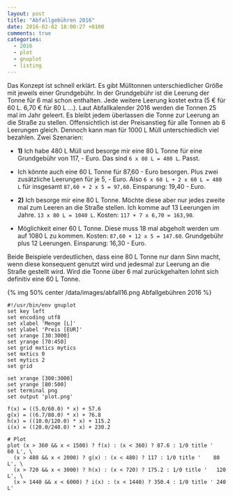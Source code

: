 ```yaml
---
layout: post
title: "Abfallgebühren 2016"
date: 2016-02-02 18:00:27 +0100
comments: true
categories:
  - 2016
  - plot
  - gnuplot
  - listing
---
```

Das Konzept ist schnell erklärt. Es gibt Mülltonnen unterschiedlicher
Größe mit jeweils einer Grundgebühr. In der Grundgebühr ist die
Leerung der Tonne für 6 mal schon enthalten. Jede weitere Leerung
kostet extra (5 € für 60 L. 6,70 € für 80 L ...). Laut Abfallkalender
2016 werden die Tonnen 25 mal im Jahr geleert. Es bleibt jedem
überlassen die Tonne zur Leerung an die Straße zu stellen.
Offensichtlich ist der Preisanstieg für alle Tonnen ab 6 Leerungen
gleich. Dennoch kann man für 1000 L Müll unterschiedlich viel
bezahlen. Zwei Szenarien:

- **1)** Ich habe 480 L Müll und besorge mir eine 80 L Tonne für eine
  Grundgebühr von 117, - Euro. Das sind `6 x 80 L = 480 L`. Passt.

- Ich könnte auch eine 60 L Tonne für 87,60 - Euro besorgen. Plus
  zwei zusätzliche Leerungen für je 5, - Euro. Also `6 x 60 L + 2 x
  60 L = 480 L` für insgesamt `87,60 + 2 x 5 = 97,60`. Einsparung:
  19,40 - Euro.

- **2)** Ich besorge mir eine 80 L Tonne. Möchte diese aber nur jedes zweite
  mal zum Leeren an die Straße stellen. Ich komme auf 13 Leerungen im
  Jahre. `13 x 80 L = 1040 L`. Kosten: `117 + 7 x 6,70 = 163,90`.

- Möglichkeit einer 60 L Tonne. Diese muss 18 mal abgeholt werden um
  auf 1080 L zu kommen. Kosten: `87,60 + 12 x 5 = 147.60`. Grundgebühr
  plus 12 Leerungen. Einsparung: 16,30 - Euro.

Beide Beispiele verdeutlichen, dass eine 80 L Tonne nur dann Sinn
macht, wenn diese konsequent genutzt wird und jedesmal zur Leerung an
die Straße gestellt wird. Wird die Tonne über 6 mal zurückgehalten
lohnt sich definitiv eine 60 L Tonne.

{% img 50% center /data/images/abfall16.png Abfallgebühren 2016 %}
    
    #!/usr/bin/env gnuplot
    set key left
    set encoding utf8
    set xlabel 'Menge [L]'
    set ylabel 'Preis [EUR]'
    set xrange [30:3000]
    set yrange [70:450]
    set grid mxtics mytics
    set mxtics 0
    set mytics 2
    set grid

    set xrange [300:3000]
    set yrange [80:500]
    set terminal png
    set output 'plot.png'

    f(x) = ((5.0/60.0) * x) + 57.6
    g(x) = ((6.7/80.0) * x) + 76.8
    h(x) = ((10.0/120.0) * x) + 115.2
    i(x) = ((20.0/240.0) * x) + 230.2

    # Plot
    plot (x > 360 && x < 1500) ? f(x) : (x < 360) ? 87.6 : 1/0 title '    60 L', \
      (x > 480 && x < 2000) ? g(x) : (x < 480) ? 117 : 1/0 title '    80 L', \
      (x > 720 && x < 3000) ? h(x) : (x < 720) ? 175.2 : 1/0 title '   120 L', \
      (x > 1440 && x < 6000) ? i(x) : (x < 1440) ? 350.4 : 1/0 title ' 240 L'
